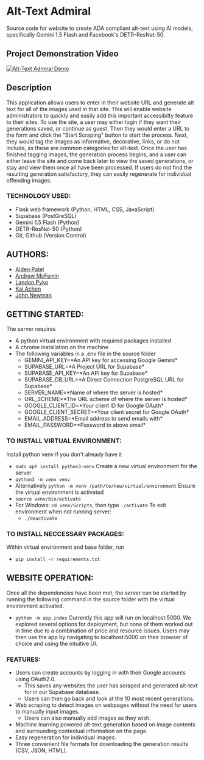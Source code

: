 # Alt-Text Admiral

Source code for website to create ADA compliant alt-text using AI models, specifically Gemini 1.5 Flash and Facebook's DETR-ResNet-50.

## Project Demonstration Video
[![Alt-Text Admiral Demo](https://img.youtube.com/vi/e6N2HrlnfZA/0.jpg)](https://www.youtube.com/watch?v=e6N2HrlnfZA)

## Description

This application allows users to enter in their website URL and generate alt text for all of the images used in that site. This will enable website administrators to quickly and easily add this important accessibilty feature to their sites. To use the site, a user may either login if they want their generations saved, or continue as guest. Then they would enter a URL to the form and click the "Start Scraping" button to start the process. Next, they would tag the images as informative, decorative, links, or do not include, as these are common categories for alt-text. Once the user has finished tagging images, the generation process begins, and a user can either leave the site and come back later to view the saved generations, or stay and view them once all have been processed. If users do not find the resulting generation satisfactory, they can easily regenerate for individual offending images.

### TECHNOLOGY USED:
- Flask web framework (Python, HTML, CSS, JavaScript)
- Supabase (PostGreSQL)
- Gemini 1.5 Flash (Python)
- DETR-ResNet-50 (Python)
- Git, Github (Version Control)

## AUTHORS:

- [Aiden Patel](https://github.com/aidenap21)
- [Andrew McFerrin](https://github.com/AMcFerrin)
- [Landon Pyko](https://github.com/LandonPyko)
- [Kai Achen](https://github.com/kaicachen)
- [John Newman](https://github.com/JohnDNewman)

## GETTING STARTED:
The server requires
- A python virtual environment with required packages installed
- A chrome installation on the machine
- The following variables in a .env file in the source folder
    - GEMINI_API_KEY=\*An API key for accessing Google Gemini*
    - SUPABASE_URL=\*A Project URL for Supabase*
    - SUPABASE_API_KEY=\*An API key for Supabase*
    - SUPABASE_DB_URL=\*A Direct Connection PostgreSQL URL for Supabase*
    - SERVER_NAME=\*Name of where the server is hosted*
    - URL_SCHEME=\*The URL scheme of where the server is hosted*
    - GOOGLE_CLIENT_ID=\*Your client ID for Google OAuth*
    - GOOGLE_CLIENT_SECRET=\*Your client secret for Google OAuth*
    - EMAIL_ADDRESS=\*Email address to send emails with*
    - EMAIL_PASSWORD=\*Password to above email*

### TO INSTALL VIRTUAL ENVIRONMENT:
Install python venv if you don't already have it
- `sudo apt install python3-venv`
Create a new virtual environment for the server
- `python3 -m venv venv`
- Alternatively `python -m venv /path/to/new/virtual/environment`
Ensure the virtual environment is activated
- `source venv/bin/activate`
- For Windows: `cd venv/Scripts`, then type `./activate`
To exit environment when not running server:
    - `./deactivate`

### TO INSTALL NECCESSARY PACKAGES:
Within virtual environment and base folder, run
- `pip install -r requirements.txt`

## WEBSITE OPERATION:
Once all the dependencies have been met, the server can be started by running the following command in the source folder with the virtual environment activated.
- `python -m app.index`
Currently this app will run on localhost:5000. We explored several options for deployment, but none of them worked out in time due to a combination of price and resource issues.
Users may then use the app by navigating to localhost:5000 on their browser of choice and using the intuitive UI.

### FEATURES:
- Users can create accounts by logging in with their Google accounts using OAuth2.0.
    - This saves any websites the user has scraped and generated alt-text for in our Supabase database.
    - Users can then go back and look at the 10 most recent generations.
- Web scraping to detect images on webpages without the need for users to manually input images.
    - Users can also manually add images as they wish.
- Machine learning powered alt-text generation based on image contents and surrounding contextual information on the page.
- Easy regeneration for individual images.
- Three convenient file formats for downloading the generation results (CSV, JSON, HTML).